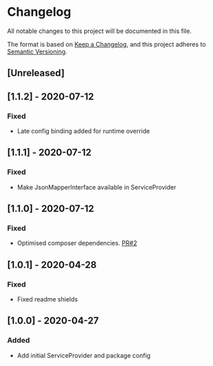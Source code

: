 # Changelog
All notable changes to this project will be documented in this file.

The format is based on [Keep a Changelog](https://keepachangelog.com/en/1.0.0/),
and this project adheres to [Semantic Versioning](https://semver.org/spec/v2.0.0.html).

## [Unreleased]

## [1.1.2] - 2020-07-12
### Fixed
- Late config binding added for runtime override

## [1.1.1] - 2020-07-12
### Fixed
- Make JsonMapperInterface available in ServiceProvider

## [1.1.0] - 2020-07-12
### Fixed
- Optimised composer dependencies. [PR#2](https://github.com/JsonMapper/LaravelPackage/pull/2)

## [1.0.1] - 2020-04-28
### Fixed	
- Fixed readme shields

## [1.0.0] - 2020-04-27
### Added
- Add initial ServiceProvider and package config
